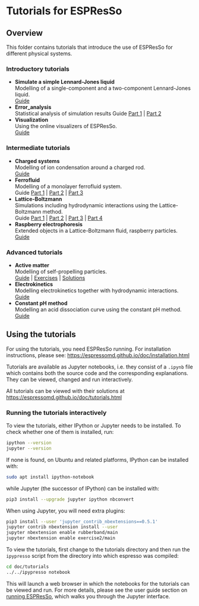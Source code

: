 # Tutorials for ESPResSo

## Overview

This folder contains tutorials that introduce the use of ESPResSo for different
physical systems.

[comment]: # (Begin of tutorials landing page)

### Introductory tutorials

* **Simulate a simple Lennard-Jones liquid**  
  Modelling of a single-component and a two-component Lennard-Jones liquid.  
  [Guide](lennard_jones/lennard_jones.ipynb)
* **Error_analysis**  
  Statistical analysis of simulation results
  Guide
  [Part 1](error_analysis/error_analysis_part1.ipynb) |
  [Part 2](error_analysis/error_analysis_part2.ipynb)
* **Visualization**  
  Using the online visualizers of ESPResSo.  
  [Guide](visualization/visualization.ipynb)

### Intermediate tutorials

* **Charged systems**  
  Modelling of ion condensation around a charged rod.  
  [Guide](charged_system/charged_system.ipynb)
* **Ferrofluid**  
  Modelling of a monolayer ferrofluid system.  
  Guide
  [Part 1](ferrofluid/ferrofluid_part1.ipynb) |
  [Part 2](ferrofluid/ferrofluid_part2.ipynb) |
  [Part 3](ferrofluid/ferrofluid_part3.ipynb)
* **Lattice-Boltzmann**  
  Simulations including hydrodynamic interactions using the Lattice-Boltzmann method.  
  Guide
  [Part 1](lattice_boltzmann/lattice_boltzmann_part1.ipynb) |
  [Part 2](lattice_boltzmann/lattice_boltzmann_part2.ipynb) |
  [Part 3](lattice_boltzmann/lattice_boltzmann_part3.ipynb) |
  [Part 4](lattice_boltzmann/lattice_boltzmann_part4.ipynb)
* **Raspberry electrophoresis**  
  Extended objects in a Lattice-Boltzmann fluid, raspberry particles.  
  [Guide](raspberry_electrophoresis/raspberry_electrophoresis.ipynb)

### Advanced tutorials

* **Active matter**  
  Modelling of self-propelling particles.  
  [Guide](active_matter/active_matter.ipynb) |
  [Exercises](active_matter/exercises) |
  [Solutions](active_matter/solutions)
* **Electrokinetics**  
  Modelling electrokinetics together with hydrodynamic interactions.  
  [Guide](electrokinetics/electrokinetics.ipynb)
* **Constant pH method**  
  Modelling an acid dissociation curve using the constant pH method.  
  [Guide](constant_pH/constant_pH.ipynb)

[comment]: # (End of tutorials landing page)

## Using the tutorials

For using the tutorials, you need ESPResSo running. For installation
instructions, please see: https://espressomd.github.io/doc/installation.html

Tutorials are available as Jupyter notebooks, i.e. they consist of a ``.ipynb``
file which contains both the source code and the corresponding explanations.
They can be viewed, changed and run interactively.

All tutorials can be viewed with their solutions at
https://espressomd.github.io/doc/tutorials.html

### Running the tutorials interactively

To view the tutorials, either IPython or Jupyter needs to be installed.
To check whether one of them is installed, run:

```sh
ipython --version
jupyter --version
```

If none is found, on Ubuntu and related platforms, IPython can be installed with:

```sh
sudo apt install ipython-notebook
```

while Jupyter (the successor of IPython) can be installed with:

```sh
pip3 install --upgrade jupyter ipython nbconvert
```

When using Jupyter, you will need extra plugins:

```sh
pip3 install --user 'jupyter_contrib_nbextensions==0.5.1'
jupyter contrib nbextension install --user
jupyter nbextension enable rubberband/main
jupyter nbextension enable exercise2/main
```

To view the tutorials, first change to the tutorials directory and then run
the `ipypresso` script from the directory into which espresso was compiled:

```sh
cd doc/tutorials
../../ipypresso notebook
```

This will launch a web browser in which the notebooks for the tutorials can be
viewed and run. For more details, please see the user guide section on
[running ESPResSo](https://espressomd.github.io/doc/installation.html#running-es),
which walks you through the Jupyter interface.
